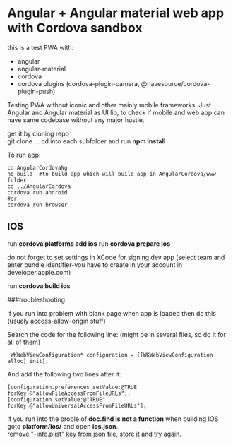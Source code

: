 # Angular + Angular material web app with Cordova sandbox    
this is a test PWA with:
 - angular
 - angular-material
 - cordova
 - cordova plugins (cordova-plugin-camera, @havesource/cordova-plugin-push).    
 
Testing PWA without iconic and other mainly mobile frameworks. Just Angular and Angular material as UI lib, to check if mobile and web app can have same codebase without any major hustle.   

get it by cloning repo   
git clone ...
cd into each subfolder and run **npm install**   

To run app:
```
cd AngularCordovaNg 
ng build  #to build app which will build app in AngularCordova/www folder 
cd ../AngularCordova
cordova run android 
#or
cordova run browser 
```

## IOS

run **cordova platforms add ios**
run **cordova prepare ios**

do not forget to set settings in XCode for signing dev app (select team and enter bundle identifier-you have to create in your account  in developer.apple.com)    
  
run **cordova build ios**

###troubleshooting 

if you run into problem with blank page when app is loaded then do this (usualy access-allow-origin stuff)   

Search the code for the following line: (might be in several files, so do it for all of them)
```
 WKWebViewConfiguration* configuration = [[WKWebViewConfiguration alloc] init];
```
And add the following two lines after it:
```
[configuration.preferences setValue:@TRUE forKey:@"allowFileAccessFromFileURLs"];
[configuration setValue:@"TRUE" forKey:@"allowUniversalAccessFromFileURLs"];
```

If you run into the proble of **doc.find is not a function** when building IOS goto **platform/ios/** and open **ios.json**.   
remove "-info.plist" key from json file, store it and try again. 

